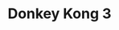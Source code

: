 ---
layout: video
series: Mike and Bootsy
episode: 12
title: Donkey Kong 3
permalink: /mike-and-bootsy/episode-12
video_id: YYCYsWn2DyQ
release_date: 2016-03-17
platforms:
  - Nintendo Entertainment System
short_platforms:
  - NES
thumbnails:
games:
  - Donkey Kong 3
current_description: |
  Donkey Kong 3 (NES) Mike & Bootsy
---